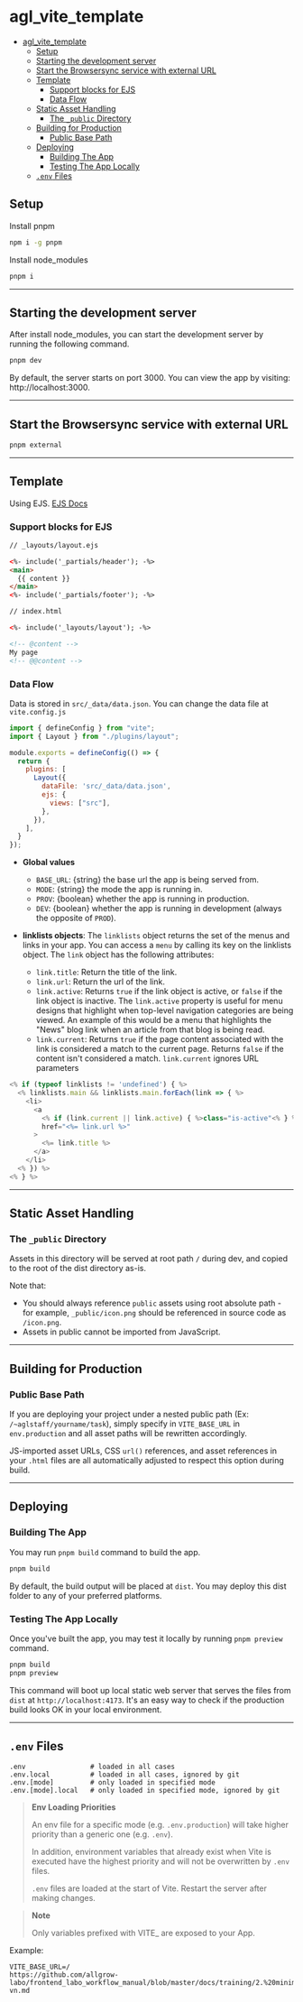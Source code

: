 # agl_vite_template

- [agl_vite_template](#agl_vite_template)
  - [Setup](#setup)
  - [Starting the development server](#starting-the-development-server)
  - [Start the Browsersync service with external URL](#start-the-browsersync-service-with-external-url)
  - [Template](#template)
    - [Support blocks for EJS](#support-blocks-for-ejs)
    - [Data Flow](#data-flow)
  - [Static Asset Handling](#static-asset-handling)
    - [The `_public` Directory](#the-_public-directory)
  - [Building for Production](#building-for-production)
    - [Public Base Path](#public-base-path)
  - [Deploying](#deploying)
    - [Building The App](#building-the-app)
    - [Testing The App Locally](#testing-the-app-locally)
  - [`.env` Files](#env-files)

## Setup

Install pnpm

```sh
npm i -g pnpm
```

Install node_modules

```sh
pnpm i
```

---

## Starting the development server

After install node_modules, you can start the development server by running the following command.

```sh
pnpm dev
```

By default, the server starts on port 3000. You can view the app by visiting: http://localhost:3000.

---

## Start the Browsersync service with external URL

```sh
pnpm external
```

---

## Template

Using EJS. [EJS Docs](https://ejs.co/#docs)

### Support blocks for EJS
```html
// _layouts/layout.ejs

<%- include('_partials/header'); -%>
<main>
  {{ content }}
</main>
<%- include('_partials/footer'); -%>
```
```html
// index.html

<%- include('_layouts/layout'); -%>

<!-- @content -->
My page
<!-- @@content -->
```

### Data Flow

Data is stored in `src/_data/data.json`. You can change the data file at `vite.config.js`

```js
import { defineConfig } from "vite";
import { Layout } from "./plugins/layout";

module.exports = defineConfig(() => {
  return {
    plugins: [
      Layout({
        dataFile: 'src/_data/data.json',
        ejs: {
          views: ["src"],
        },
      }),
    ],
  }
});
```

* **Global values**
  * `BASE_URL`: {string} the base url the app is being served from.
  * `MODE`: {string} the mode the app is running in.
  * `PROV`: {boolean} whether the app is running in production.
  * `DEV`: {boolean} whether the app is running in development (always the opposite of `PROD`).

* **linklists objects**: The `linklists` object returns the set of the menus and links in your app. You can access a `menu` by calling its key on the linklists object. The `link` object has the following attributes:
  * `link.title`: Return the title of the link.
  * `link.url`: Return the url of the link.
  * `link.active`: Returns `true` if the link object is active, or `false` if the link object is inactive. The `link.active` property is useful for menu designs that highlight when top-level navigation categories are being viewed. An example of this would be a menu that highlights the "News" blog link when an article from that blog is being read.
  * `link.current`: Returns `true` if the page content associated with the link is considered a match to the current page. Returns `false` if the content isn't considered a match. `link.current` ignores URL parameters

```js
<% if (typeof linklists != 'undefined') { %>
  <% linklists.main && linklists.main.forEach(link => { %>
    <li>
      <a 
        <% if (link.current || link.active) { %>class="is-active"<% } %> 
        href="<%= link.url %>"
      >
        <%= link.title %>
      </a>
    </li>
  <% }) %>
<% } %>
```

---

## Static Asset Handling

### The `_public` Directory

Assets in this directory will be served at root path `/` during dev, and copied to the root of the dist directory as-is.

Note that:

* You should always reference `public` assets using root absolute path - for example, `_public/icon.png` should be referenced in source code as `/icon.png`.
* Assets in public cannot be imported from JavaScript.

---

## Building for Production

### Public Base Path

If you are deploying your project under a nested public path (Ex: `/~aglstaff/yourname/task`), simply specify in `VITE_BASE_URL` in `env.production` and all asset paths will be rewritten accordingly.

JS-imported asset URLs, CSS `url()` references, and asset references in your `.html` files are all automatically adjusted to respect this option during build.

---

## Deploying

### Building The App

You may run `pnpm build` command to build the app.
```sh
pnpm build
```
By default, the build output will be placed at `dist`. You may deploy this dist folder to any of your preferred platforms.

### Testing The App Locally

Once you've built the app, you may test it locally by running `pnpm preview` command.

```sh
pnpm build
pnpm preview
```

This command will boot up local static web server that serves the files from `dist` at `http://localhost:4173`. It's an easy way to check if the production build looks OK in your local environment.

---

## `.env` Files

```
.env                # loaded in all cases
.env.local          # loaded in all cases, ignored by git
.env.[mode]         # only loaded in specified mode
.env.[mode].local   # only loaded in specified mode, ignored by git
```

>**Env Loading Priorities**
>
>An env file for a specific mode (e.g. `.env.production`) will take higher priority than a generic one (e.g. `.env`).
>
>In addition, environment variables that already exist when Vite is executed have the highest priority and will not be overwritten by `.env` files.
>
>`.env` files are loaded at the start of Vite. Restart the server after making changes.

>**Note**
>
>Only variables prefixed with VITE_ are exposed to your App.

Example:
```
VITE_BASE_URL=/
https://github.com/allgrow-labo/frontend_labo_workflow_manual/blob/master/docs/training/2.%20minimum_standard/chapter_04-vn.md
```
